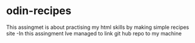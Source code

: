 # odin-recipes
This assingmet is about practising my html skills by making simple recipes site
-In this assingment Ive managed to link git hub repo to my machine 
